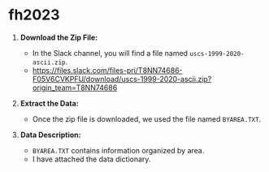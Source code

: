 # fh2023

1. **Download the Zip File:**
   - In the Slack channel, you will find a file named `uscs-1999-2020-ascii.zip`.
   - https://files.slack.com/files-pri/T8NN74686-F05V6CVKPFU/download/uscs-1999-2020-ascii.zip?origin_team=T8NN74686

2. **Extract the Data:**
   - Once the zip file is downloaded, we used the file named `BYAREA.TXT`. 

3. **Data Description:**
   - `BYAREA.TXT` contains information organized by area.
   -  I have attached the data dictionary. 
